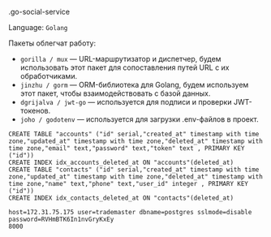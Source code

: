 .go-social-service

Language: `Golang`

Пакеты облегчат работу:
* `gorilla / mux` — URL-маршрутизатор и диспетчер, будем использовать этот пакет для сопоставления путей URL с их обработчиками.
* `jinzhu / gorm` — ORM-библиотека для Golang, будем используем этот пакет, чтобы взаимодействовать с базой данных.
* `dgrijalva / jwt-go` — используется для подписи и проверки JWT-токенов.
* `joho / godotenv` — используется для загрузки .env-файлов в проект.

```shell script
CREATE TABLE "accounts" ("id" serial,"created_at" timestamp with time zone,"updated_at" timestamp with time zone,"deleted_at" timestamp with time zone,"email" text,"password" text,"token" text , PRIMARY KEY ("id"))  
CREATE INDEX idx_accounts_deleted_at ON "accounts"(deleted_at)   
CREATE TABLE "contacts" ("id" serial,"created_at" timestamp with time zone,"updated_at" timestamp with time zone,"deleted_at" timestamp with time zone,"name" text,"phone" text,"user_id" integer , PRIMARY KEY ("id"))  
CREATE INDEX idx_contacts_deleted_at ON "contacts"(deleted_at)   
```

```shell script
host=172.31.75.175 user=trademaster dbname=postgres sslmode=disable password=RVHmBTK6In1nvGryKxEy
8000
```
